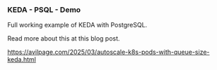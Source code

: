 ### KEDA - PSQL - Demo

Full working example of KEDA with PostgreSQL.

Read more about this at this blog post.

https://avilpage.com/2025/03/autoscale-k8s-pods-with-queue-size-keda.html
